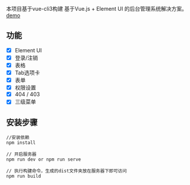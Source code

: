 
本项目基于vue-cli3构建
基于Vue.js + Element UI 的后台管理系统解决方案。[demo](https://xiongquanshun.github.io/vue3.0-system/dist/index.html)
## 功能 ##
- [x] Element UI
- [x] 登录/注销
- [x] 表格
- [x] Tab选项卡
- [x] 表单
- [x] 权限设置
- [x] 404 / 403
- [x] 三级菜单

## 安装步骤 ##
```
//安装依赖
npm install

// 开启服务器
npm run dev or npm run serve

// 执行构建命令，生成的dist文件夹放在服务器下即可访问
npm run build
```

